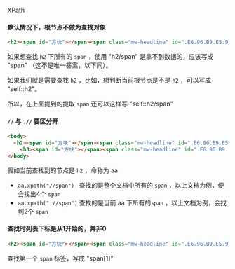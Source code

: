 XPath

#### 默认情况下，根节点不做为查找对象

```html
<h2><span id="方块"></span><span class="mw-headline" id=".E6.96.B9.E5.9D.97">方块</span></h2>
```

如果想查找 `h2` 下所有的 `span` ，使用 "h2/span" 是拿不到数据的，应该写成 "span" （这不是唯一答案，以下同）。

如果我们就是需要查找 `h2` ，比如，想判断当前根节点是不是 `h2` ，可以写成 "self::h2"。

所以，在上面提到的提取 `span` 还可以这样写 "self::h2/span"

#### `//` 与 `.//` 要区分开

```html
<body>
  <h2><span id="方块"></span><span class="mw-headline" id=".E6.96.B9.E5.9D.97">方块</span></h2>
	<h3><span id="方块"></span><span class="mw-headline" id=".E6.96.B9.E5.9D.97">方块</span></h3>
</body>
```

假如当前查找到的节点是 `h2` ，命称为 aa 

- `aa.xpath("//span") ` 查找的是整个文档中所有的 `span` ，以上文档为例，便会找出4个 `span`
- `aa.xpath(".//span")` 查找的是当前 aa 下所有的`span` ，以上文档为例，会找到2个 `span`

#### 查找时列表下标是从1开始的，并非0

```html
<h2><span id="方块"></span><span class="mw-headline" id=".E6.96.B9.E5.9D.97">方块</span></h2>
```

查找第一个 `span` 标签，写成 "span[1]"
